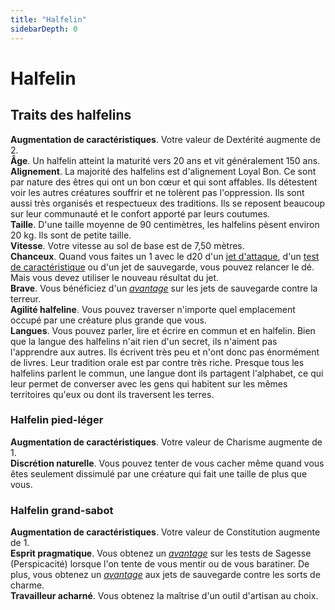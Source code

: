 ```yaml
---
title: "Halfelin"
sidebarDepth: 0
---
```

# Halfelin
## Traits des halfelins

**Augmentation de caractéristiques**. Votre valeur de Dextérité augmente de 2.  
**Âge**. Un halfelin atteint la maturité vers 20 ans et vit généralement 150 ans.  
**Alignement**. La majorité des halfelins est d'alignement Loyal Bon. Ce sont par nature des êtres qui ont un bon cœur et qui sont affables. Ils détestent voir les autres créatures souffrir et ne tolèrent pas l'oppression. Ils sont aussi très organisés et respectueux des traditions. Ils se reposent beaucoup sur leur communauté et le confort apporté par leurs coutumes.  
**Taille**. D'une taille moyenne de 90 centimètres, les halfelins pèsent environ 20 kg. Ils sont de petite taille.  
**Vitesse**. Votre vitesse au sol de base est de 7,50 mètres.  
**Chanceux**. Quand vous faites un 1 avec le d20 d'un [jet d'attaque](/combattre/#jets-d-attaque), d'un [test de caractéristique](/utiliser-les-caracteristiques/#tests-de-caracteristique) ou d'un jet de sauvegarde, vous pouvez relancer le dé. Mais vous devez utiliser le nouveau résultat du jet.  
**Brave**. Vous bénéficiez d'un [_avantage_](/utiliser-les-caracteristiques/#avantage-et-desavantage) sur les jets de sauvegarde contre la terreur.  
**Agilité halfeline**. Vous pouvez traverser n'importe quel emplacement occupé par une créature plus grande que vous.  
**Langues**. Vous pouvez parler, lire et écrire en commun et en halfelin. Bien que la langue des halfelins n'ait rien d'un secret, ils n'aiment pas l'apprendre aux autres. Ils écrivent très peu et n'ont donc pas énormément de livres. Leur tradition orale est par contre très riche. Presque tous les halfelins parlent le commun, une langue dont ils partagent l'alphabet, ce qui leur permet de converser avec les gens qui habitent sur les mêmes territoires qu'eux ou dont ils traversent les terres.

### Halfelin pied-léger

**Augmentation de caractéristiques**. Votre valeur de Charisme augmente de 1.  
**Discrétion naturelle**. Vous pouvez tenter de vous cacher même quand vous êtes seulement dissimulé par une créature qui fait une taille de plus que vous.

### Halfelin grand-sabot

**Augmentation de caractéristiques**. Votre valeur de Constitution augmente de 1.  
**Esprit pragmatique**. Vous obtenez un [_avantage_](/utiliser-les-caracteristiques/#avantage-et-desavantage) sur les tests de Sagesse (Perspicacité) lorsque l'on tente de vous mentir ou de vous baratiner. De plus, vous obtenez un [_avantage_](/utiliser-les-caracteristiques/#avantage-et-desavantage) aux jets de sauvegarde contre les sorts de charme.  
**Travailleur acharné**. Vous obtenez la maîtrise d'un outil d'artisan au choix.
